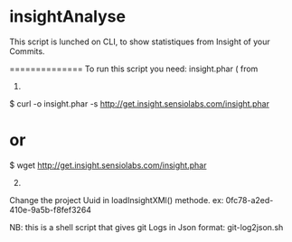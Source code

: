 insightAnalyse
==============

This script is lunched on CLI, to show statistiques from Insight of your Commits.

==============
To run this script you need: insight.phar ( from 

1.

$ curl -o insight.phar -s http://get.insight.sensiolabs.com/insight.phar
# or
$ wget http://get.insight.sensiolabs.com/insight.phar

2. 

Change the project Uuid in loadInsightXMl() methode. ex: 0fc78-a2ed-410e-9a5b-f8fef3264


NB: this is a shell script that gives git Logs in Json format: git-log2json.sh
